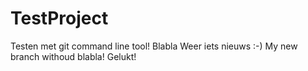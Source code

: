 # TestProject
Testen met git command line tool!
Blabla
Weer iets nieuws :-) 
My new  branch withoud blabla! 
Gelukt!